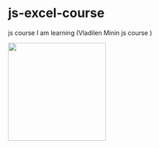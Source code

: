 # js-excel-course
js course I am learning (Vladilen Minin js course )

<img width="220px" src="https://thumbs.gfycat.com/WeakParallelCanadagoose-max-1mb.gif"/>
